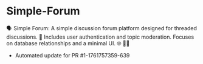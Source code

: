 # Simple-Forum
🗣️ Simple Forum: A simple discussion forum platform designed for threaded discussions. 💬 Includes user authentication and topic moderation. Focuses on database relationships and a minimal UI. 🌐 🧑‍💻


- Automated update for PR #1-1761757359-639
